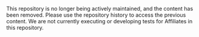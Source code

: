 This repository is no longer being actively maintained, and the content has
been removed. Please use the repository history to access the previous content.
We are not currently executing or developing tests for Affiliates in this repository.

